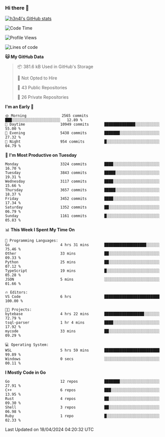 ### Hi there 👋

[![h3n4l's GitHub stats](https://github-readme-stats.vercel.app/api?username=h3n4l&count_private=true&show_icons=true&theme=radical)](https://github.com/h3n4l/github-readme-stats)

<!--START_SECTION:waka-->
![Code Time](http://img.shields.io/badge/Code%20Time-1%2C864%20hrs%2012%20mins-blue)

![Profile Views](http://img.shields.io/badge/Profile%20Views-0-blue)

![Lines of code](https://img.shields.io/badge/From%20Hello%20World%20I%27ve%20Written-6.7%20million%20lines%20of%20code-blue)

**🐱 My GitHub Data** 

> 📦 381.6 kB Used in GitHub's Storage 
 > 
> 🚫 Not Opted to Hire
 > 
> 📜 43 Public Repositories 
 > 
> 🔑 26 Private Repositories 
 > 
**I'm an Early 🐤** 

```text
🌞 Morning                2565 commits        ███░░░░░░░░░░░░░░░░░░░░░░   12.89 % 
🌆 Daytime                10949 commits       ██████████████░░░░░░░░░░░   55.00 % 
🌃 Evening                5438 commits        ███████░░░░░░░░░░░░░░░░░░   27.32 % 
🌙 Night                  954 commits         █░░░░░░░░░░░░░░░░░░░░░░░░   04.79 % 
```
📅 **I'm Most Productive on Tuesday** 

```text
Monday                   3324 commits        ████░░░░░░░░░░░░░░░░░░░░░   16.70 % 
Tuesday                  3843 commits        █████░░░░░░░░░░░░░░░░░░░░   19.31 % 
Wednesday                3117 commits        ████░░░░░░░░░░░░░░░░░░░░░   15.66 % 
Thursday                 3657 commits        █████░░░░░░░░░░░░░░░░░░░░   18.37 % 
Friday                   3452 commits        ████░░░░░░░░░░░░░░░░░░░░░   17.34 % 
Saturday                 1352 commits        ██░░░░░░░░░░░░░░░░░░░░░░░   06.79 % 
Sunday                   1161 commits        █░░░░░░░░░░░░░░░░░░░░░░░░   05.83 % 
```


📊 **This Week I Spent My Time On** 

```text
💬 Programming Languages: 
Go                       4 hrs 31 mins       ███████████████████░░░░░░   75.46 % 
Other                    33 mins             ██░░░░░░░░░░░░░░░░░░░░░░░   09.33 % 
Python                   25 mins             ██░░░░░░░░░░░░░░░░░░░░░░░   07.12 % 
TypeScript               19 mins             █░░░░░░░░░░░░░░░░░░░░░░░░   05.28 % 
JSON                     5 mins              ░░░░░░░░░░░░░░░░░░░░░░░░░   01.66 % 

🔥 Editors: 
VS Code                  6 hrs               █████████████████████████   100.00 % 

🐱‍💻 Projects: 
bytebase                 4 hrs 22 mins       ██████████████████░░░░░░░   72.79 % 
tsql-parser              1 hr 4 mins         ████░░░░░░░░░░░░░░░░░░░░░   17.92 % 
mycode                   33 mins             ██░░░░░░░░░░░░░░░░░░░░░░░   09.29 % 

💻 Operating System: 
WSL                      5 hrs 59 mins       █████████████████████████   99.89 % 
Windows                  0 secs              ░░░░░░░░░░░░░░░░░░░░░░░░░   00.11 % 
```

**I Mostly Code in Go** 

```text
Go                       12 repos            ███████░░░░░░░░░░░░░░░░░░   27.91 % 
C++                      6 repos             ███░░░░░░░░░░░░░░░░░░░░░░   13.95 % 
Rust                     4 repos             ██░░░░░░░░░░░░░░░░░░░░░░░   09.30 % 
Shell                    3 repos             ██░░░░░░░░░░░░░░░░░░░░░░░   06.98 % 
Ruby                     1 repo              █░░░░░░░░░░░░░░░░░░░░░░░░   02.33 % 
```




 Last Updated on 18/04/2024 04:20:32 UTC
<!--END_SECTION:waka-->

